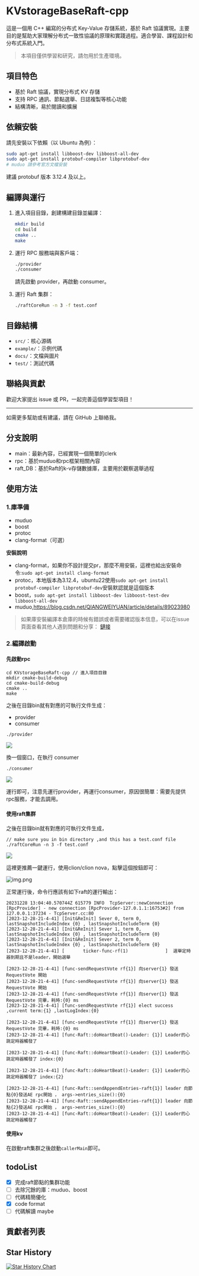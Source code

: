# KVstorageBaseRaft-cpp

這是一個用 C++ 編寫的分布式 Key-Value 存儲系統，基於 Raft 協議實現。主要目的是幫助大家理解分布式一致性協議的原理和實踐過程。適合學習、課程設計和分布式系統入門。

> 本項目僅供學習和研究，請勿用於生產環境。

## 項目特色
- 基於 Raft 協議，實現分布式 KV 存儲
- 支持 RPC 通訊、節點選舉、日誌複製等核心功能
- 結構清晰，易於閱讀和擴展

## 依賴安裝
請先安裝以下依賴（以 Ubuntu 為例）：
```bash
sudo apt-get install libboost-dev libboost-all-dev
sudo apt-get install protobuf-compiler libprotobuf-dev
# muduo 請參考官方文檔安裝
```
建議 protobuf 版本 3.12.4 及以上。

## 編譯與運行
1. 進入項目目錄，創建構建目錄並編譯：
    ```bash
    mkdir build
    cd build
    cmake ..
    make
    ```
2. 運行 RPC 服務端與客戶端：
    ```bash
    ./provider
    ./consumer
    ```
   請先啟動 provider，再啟動 consumer。

3. 運行 Raft 集群：
    ```bash
    ./raftCoreRun -n 3 -f test.conf
    ```

## 目錄結構
- `src/`：核心源碼
- `example/`：示例代碼
- `docs/`：文檔與圖片
- `test/`：測試代碼

## 聯絡與貢獻
歡迎大家提出 issue 或 PR，一起完善這個學習型項目！

---

如需更多幫助或有建議，請在 GitHub 上聯絡我。

## 分支說明
- main：最新內容，已經實現一個簡單的clerk
- rpc：基於muduo和rpc框架相關內容
- raft_DB：基於Raft的k-v存儲數據庫，主要用於觀察選舉過程

## 使用方法

### 1.庫準備
- muduo
- boost
- protoc
- clang-format（可選）

**安裝說明**

- clang-format，如果你不設計提交pr，那麼不用安裝，這裡也給出安裝命令:`sudo apt-get install clang-format`
- protoc，本地版本為3.12.4，ubuntu22使用`sudo apt-get install protobuf-compiler libprotobuf-dev`安裝默認就是這個版本
- boost，`sudo apt-get install libboost-dev libboost-test-dev libboost-all-dev`
- muduo,https://blog.csdn.net/QIANGWEIYUAN/article/details/89023980
> 如果庫安裝編譯本倉庫的時候有錯誤或者需要確認版本信息，可以在issue頁面查看其他人遇到問題和分享： [鏈接](https://github.com/youngyangyang04/KVstorageBaseRaft-cpp/issues)

### 2.編譯啟動

#### 先啟動rpc
```
cd KVstorageBaseRaft-cpp // 進入項目目錄
mkdir cmake-build-debug
cd cmake-build-debug
cmake ..
make
```
之後在目錄bin就有對應的可執行文件生成：

* provider
* consumer

```
./provider
``` 

![](docs/images/rpc1.jpg)

換一個窗口，在執行 consumer 

```
./consumer
``` 

![](docs/images/rpc2.jpg)

運行即可，注意先運行provider，再運行consumer，原因很簡單：需要先提供rpc服務，才能去調用。

#### 使用raft集群
之後在目錄bin就有對應的可執行文件生成，
```
// make sure you in bin directory ,and this has a test.conf file
./raftCoreRun -n 3 -f test.conf
```

![](docs/images/raft.jpg)

這裡更推薦一鍵運行，使用clion/clion nova，點擊這個按鈕即可：

![img.png](docs/images/img.png)

正常運行後，命令行應該有如下raft的運行輸出：
```
20231228 13:04:40.570744Z 615779 INFO  TcpServer::newConnection [RpcProvider] - new connection [RpcProvider-127.0.1.1:16753#2] from 127.0.0.1:37234 - TcpServer.cc:80
[2023-12-28-21-4-41] [Init&ReInit] Sever 0, term 0, lastSnapshotIncludeIndex {0} , lastSnapshotIncludeTerm {0}
[2023-12-28-21-4-41] [Init&ReInit] Sever 1, term 0, lastSnapshotIncludeIndex {0} , lastSnapshotIncludeTerm {0}
[2023-12-28-21-4-41] [Init&ReInit] Sever 2, term 0, lastSnapshotIncludeIndex {0} , lastSnapshotIncludeTerm {0}
[2023-12-28-21-4-41] [       ticker-func-rf(1)              ]  選舉定時器到期且不是leader，開始選舉

[2023-12-28-21-4-41] [func-sendRequestVote rf{1}] 向server{1} 發送 RequestVote 開始
[2023-12-28-21-4-41] [func-sendRequestVote rf{1}] 向server{1} 發送 RequestVote 開始
[2023-12-28-21-4-41] [func-sendRequestVote rf{1}] 向server{1} 發送 RequestVote 完畢，耗時:{0} ms
[2023-12-28-21-4-41] [func-sendRequestVote rf{1}] elect success  ,current term:{1} ,lastLogIndex:{0}

[2023-12-28-21-4-41] [func-sendRequestVote rf{1}] 向server{1} 發送 RequestVote 完畢，耗時:{0} ms
[2023-12-28-21-4-41] [func-Raft::doHeartBeat()-Leader: {1}] Leader的心跳定時器觸發了

[2023-12-28-21-4-41] [func-Raft::doHeartBeat()-Leader: {1}] Leader的心跳定時器觸發了 index:{0}

[2023-12-28-21-4-41] [func-Raft::doHeartBeat()-Leader: {1}] Leader的心跳定時器觸發了 index:{2}

[2023-12-28-21-4-41] [func-Raft::sendAppendEntries-raft{1}] leader 向節點{0}發送AE rpc開始 ， args->entries_size():{0}
[2023-12-28-21-4-41] [func-Raft::sendAppendEntries-raft{1}] leader 向節點{2}發送AE rpc開始 ， args->entries_size():{0}
[2023-12-28-21-4-41] [func-Raft::doHeartBeat()-Leader: {1}] Leader的心跳定時器觸發了
```

#### 使用kv
在啟動raft集群之後啟動`callerMain`即可。

## todoList

- [x] 完成raft節點的集群功能
- [ ] 去除冗餘的庫：muduo、boost 
- [ ] 代碼精簡優化
- [x] code format
- [ ] 代碼解讀 maybe

## 貢獻者列表

<!-- readme: contributors -start -->
<!-- readme: contributors -end -->

## Star History

<a href="https://star-history.com/#youngyangyang04/KVstorageBaseRaft-cpp&Date">
  <picture>
    <source media="(prefers-color-scheme: dark)" srcset="https://api.star-history.com/svg?repos=youngyangyang04/KVstorageBaseRaft-cpp&type=Date&theme=dark" />
    <source media="(prefers-color-scheme: light)" srcset="https://api.star-history.com/svg?repos=youngyangyang04/KVstorageBaseRaft-cpp&type=Date" />
    <img alt="Star History Chart" src="https://api.star-history.com/svg?repos=youngyangyang04/KVstorageBaseRaft-cpp&type=Date" />
  </picture>
</a>



